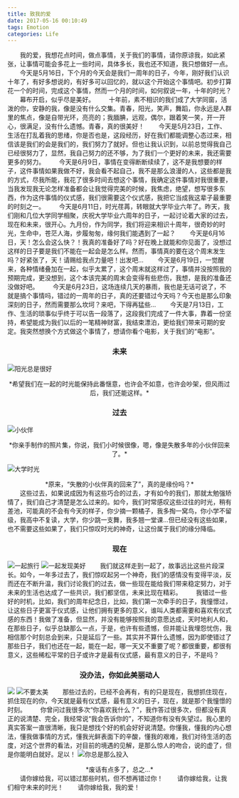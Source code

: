 ```yaml
---
title: 致我的爱
date: 2017-05-16 00:10:49
tags: Emotion
categories: Life
---
```

&#8195;&#8195;我的爱，我想花点时间，做点事情，关于我们的事情，请你原谅我，如此紧张，让事情可能会多花上一些时间，具体多长，我也还不知道，我只想做好一点。
&#8195;&#8195;今天是5月16日，下个月的今天会是我们一周年的日子，今年，刚好我们认识十年了，有好多想说的，有好多可以回忆的，就以这个开始这个事情吧。初步打算花一个的时间，完成这个事情，然而一个月的时间，如何叙说一年，十年的时光？
&#8195;&#8195;幕布开启，似乎尽是美好。
&#8195;&#8195;十年前，素不相识的我们成了大学同窗，活泼的你，安静的我，像是没有什么交集。青春，阳光，笑声，舞蹈，你永远是人群里的焦点，像是自带光环，亮亮的；我腼腆，远观，偶尔，跟着笑一笑，开一开心，很满足，没有什么遗憾。青春，真的很美好！
&#8195;&#8195;今天是5月23日，工作、生活在打乱着我的思绪，你是否也是，这段经历，好在我们都能调整心态过来，相信该是我们的会是我们的，我们努力了就好。但也让我认识到，以前总觉得我自己已经很努力了，显然，我自己努力的还不够，为了我们一个更好的未来，我还需要更多的努力。
&#8195;&#8195;今天是6月9日，事情在变得断断续续了，这不是我想要的样子，这件事情如果我做不好，我会看不起自己，我不是那么浪漫的人，这些都是我的方式，尽我所能，我花了很多时间去想这个事情，我确定这件事情对我很重要，当我发现我无论怎样准备都会让我觉得完美的时候，我焦虑，绝望，想写很多东西，作为这件事情的仪式感，我们很需要这个仪式感，我把它当成我这辈子最重要的时刻之一。
&#8195;&#8195;今天是6月11日，时光荏苒，转眼就大学毕业六年了。昨天，我们刚和几位大学同学相聚，庆祝大学毕业六周年的日子，一起讨论着大家的过去，现在和未来，很开心。九月份，作为同学，我们将迎来相识十周年，很奇妙的时光，生命中，苍茫人海，步履匆匆，缘何我们能遇到了一起？
&#8195;&#8195;今天是6月16日，天！怎么会这么快？！我真的准备好了吗？好在晚上就能和你见面了，没想过这样的日子要是我们不能在一起会是怎么样。然而，事情真的要在这个周末发生吗？好紧张了，天！请赐给我点力量吧！出发吧...
&#8195;&#8195;今天是6月19日，一觉醒来，各种情绪叠加在一起，似乎太累了，这个周末就这样过了，事情并没按照我的预期完成，更没想到，这个本该完美的周末会变得有些悲伤，我想，是我的准备还没做好吧。<!-- more -->
&#8195;&#8195;今天是6月23日，这场连续几天的暴雨，我也是无话可说了，不就是搞个事情吗，错过的一周年的日子，真的还要错过今天吗？今天也是那么印象深刻的日子，然而需要那么坎坷？来吧，下得再猛些...
&#8195;&#8195;今天是7月13日，工作、生活的琐事似乎终于可以告一段落了，这段我们完成了一件大事，靠着一份坚持，希望能成为我们以后的一笔精神财富，我结束漂泊，更给我们带来可期的安定。我突然想换个方式做这个事情了，想请你看个电影，关于我们的“电影”。
### <center>未来</center>
![阳光总是很好](1.jpg)
<center>*希望我们在一起的时光能保持此番惬意，也许会不如意，也许会吵架，但风雨过后，我们还能这样。*</center>

### <center>过去</center>
![小伙伴](2.png)
<center>*你亲手制作的照片集，你说，我们小时候很像，嗯，像是失散多年的小伙伴回来了。*</center>

![大学时光](3.jpg)
<center>*原来，“失散的小伙伴真的回来了”，真的是缘份吗？*</center>
&#8195;&#8195;这些过去，如果说成因为有这些巧合的过去，才有如今的我们，那就太勉强矫情了，我们自己才清楚是怎么过来的。如今，我们时常感叹这些过往的时光，稍有差池，可能真的不会有今天的样子，你少摘一颗橘子，我多掏一窝鸟，你小学不留级，我高中不复读，大学，你少跳一支舞，我多翘一堂课...但已经没有这些如果，也不需要这些如果了，我们只惊叹时光的神奇，让这份属于我们的缘分降临。

### <center>现在</center>
![一起旅行](4.jpg)
![一起发现美好](5.jpg)
&#8195;&#8195;我们就这样走到一起了，故事远比这些片段深长。如今，一年多过去了，我们惊叹起另一个神奇，我们的感情没有变得平淡，反而还在不断升温，我们讨论我们的过去，做一些现在能给我们带来稳定努力，对于未来的生活也达成了一些共识，我们都坚信，未来比现在精彩。
&#8195;&#8195;我错过一些好的时机，比如，我们的周年纪念日，比如，我们第一次牵手的日子，我憧憬过，让这些日子更富于仪式感，让他们拥有更多的意义，谁叫人类都需要和喜欢有仪式感的东西！我做了准备，但显然，并没有能够按照我的意愿达成，天时地利人和，在那些日子，似乎总缺那么一点，于是，也许有些遗憾，但并能让我埋怨忧伤，我相信那个时刻总会到来，只是延后了一些。其实并不算什么遗憾，因为即使错过了那些日子，我们也还在一起，能在一起，哪一天又不重要了呢？都很重要，都很有意义，这些稀松平常的日子或许才是最有仪式感，最有意义的日子，不是吗？
### <center>没办法，你如此美丽动人</center>
![](6.jpg)
![不要太美](7.jpg)
&#8195;&#8195;那些过去的，已经不会再有，有的只是现在，我想抓住现在，抓住现在的你，今天就是最有仪式感，最有意义的日子，现在，就是那个我憧憬的时刻。
&#8195;&#8195;你曾问过我很多次“你喜欢我什么？”，我作答过很多次，但都没有真正的说清楚、完全，我经常说“我会告诉你的”，不知道你有没有失望过。我心里的真实答案一直很清晰，我只是想找个好的机会好好说清楚。你懂我，懂我的内心想法，懂我做事情的方式，懂我光鲜表面下的辛酸，懂我的艰难，我们对待生活的态度，对这个世界的看法，对目前的境遇的见解，是那么惊人的吻合，说的虚了，但是你能明白就好。足以！
![你总是那么投入](8.jpg)
<center>*废话有点多了，总之...*</center>
&#8195;&#8195;请你嫁给我，可以错过那些时机，但不想再错过你！
&#8195;&#8195;请你嫁给我，让我们相守未来的时光！
&#8195;&#8195;请你嫁给我，我的爱！
